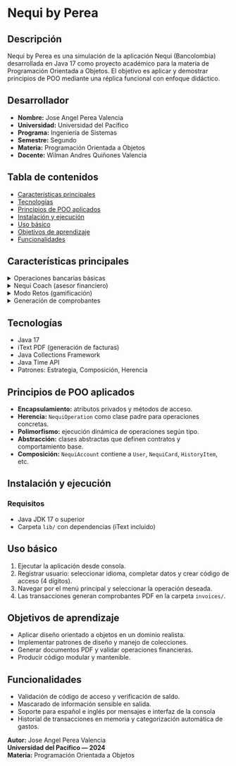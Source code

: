 # Nequi by Perea

## Descripción
Nequi by Perea es una simulación de la aplicación Nequi (Bancolombia) desarrollada en Java 17 como proyecto académico para la materia de Programación Orientada a Objetos. El objetivo es aplicar y demostrar principios de POO mediante una réplica funcional con enfoque didáctico.

## Desarrollador
- **Nombre:** Jose Angel Perea Valencia  
- **Universidad:** Universidad del Pacífico  
- **Programa:** Ingeniería de Sistemas  
- **Semestre:** Segundo  
- **Materia:** Programación Orientada a Objetos  
- **Docente:** Wilman Andres Quiñones Valencia

## Tabla de contenidos
- [Características principales](#características-principales)  
- [Tecnologías](#tecnologías)  
- [Principios de POO aplicados](#principios-de-poo-aplicados)  
- [Instalación y ejecución](#instalación-y-ejecución)  
- [Uso básico](#uso-básico)  
- [Objetivos de aprendizaje](#objetivos-de-aprendizaje)  
- [Funcionalidades](#funcionalidades-técnicas)  

## Características principales
<details>
<summary>Operaciones bancarias básicas</summary>

- Consultar saldo  
- Recargar dinero  
- Enviar dinero a otros usuarios  
- Retirar dinero con código de seguridad  
- Pagar servicios públicos (energía, agua, gas, internet, teléfono)
</details>

<details>
<summary>Nequi Coach (asesor financiero)</summary>

- Análisis de gastos por categorías  
- Alertas sobre el estado de la cuenta  
- Recomendaciones de ahorro personalizadas  
- Desglose porcentual de gastos mensuales
</details>

<details>
<summary>Modo Retos (gamificación)</summary>

- Sistema de puntos por completar retos financieros  
- Retos: Primera recarga, Ahorrador, Pagador responsable, Generoso  
- Canje de puntos por bonificaciones  
- Seguimiento de metas
</details>

<details>
<summary>Generación de comprobantes</summary>

- Facturas PDF automáticas por transacción  
- Información detallada en cada comprobante
</details>

## Tecnologías
- Java 17  
- iText PDF (generación de facturas)  
- Java Collections Framework  
- Java Time API  
- Patrones: Estrategia, Composición, Herencia

## Principios de POO aplicados
- **Encapsulamiento:** atributos privados y métodos de acceso.  
- **Herencia:** `NequiOperation` como clase padre para operaciones concretas.  
- **Polimorfismo:** ejecución dinámica de operaciones según tipo.  
- **Abstracción:** clases abstractas que definen contratos y comportamiento base.  
- **Composición:** `NequiAccount` contiene a `User`, `NequiCard`, `HistoryItem`, etc.

## Instalación y ejecución

### Requisitos
- Java JDK 17 o superior  
- Carpeta `lib/` con dependencias (iText incluido)

## Uso básico
1. Ejecutar la aplicación desde consola.  
2. Registrar usuario: seleccionar idioma, completar datos y crear código de acceso (4 dígitos).  
3. Navegar por el menú principal y seleccionar la operación deseada.  
4. Las transacciones generan comprobantes PDF en la carpeta `invoices/`.

## Objetivos de aprendizaje
- Aplicar diseño orientado a objetos en un dominio realista.  
- Implementar patrones de diseño y manejo de colecciones.  
- Generar documentos PDF y validar operaciones financieras.  
- Producir código modular y mantenible.

## Funcionalidades
- Validación de código de acceso y verificación de saldo.  
- Mascarado de información sensible en salida.  
- Soporte para español e inglés por mensajes e interfaz de la consola  
- Historial de transacciones en memoria y categorización automática de gastos.

**Autor:** Jose Angel Perea Valencia  
**Universidad del Pacífico — 2024**  
**Materia:** Programación Orientada a Objetos
